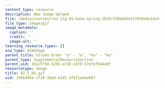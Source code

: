 ```yaml
---
content_type: resource
description: New image Uplaod
file: /media/courses/res-21g-01-kana-spring-2010/336bd45e1f2936e8e1d14f6f1a4ae687_02_5_KO.gif
file_type: image/gif
image_metadata:
  caption: ''
  credit: ''
  image-alt: ''
learning_resource_types: []
ocw_type: OCWImage
parent_title: Stroke Order "a" - "o", "ka" - "ko"
parent_type: SupplementalResourceSection
parent_uid: 1b1c5f50-5265-e716-e378-57efef944a0f
resourcetype: Image
title: 02_5_KO.gif
uid: 336bd45e-1f29-36e8-e1d1-4f6f1a4ae687
---
```

